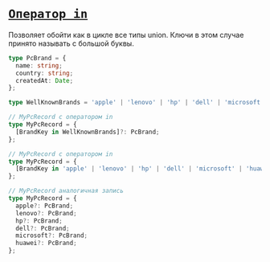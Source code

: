 # [`Оператор in`](../index.md)

Позволяет обойти как в цикле все типы union. Ключи в этом случае принято называть с большой буквы.

```ts
type PcBrand = {
  name: string;
  country: string;
  createdAt: Date;
};

type WellKnownBrands = 'apple' | 'lenovo' | 'hp' | 'dell' | 'microsoft' | 'huawei';

// MyPcRecord с оператором in
type MyPcRecord = {
  [BrandKey in WellKnownBrands]?: PcBrand;
};

// MyPcRecord с оператором in
type MyPcRecord = {
  [BrandKey in 'apple' | 'lenovo' | 'hp' | 'dell' | 'microsoft' | 'huawei']?: PcBrand;
};

// MyPcRecord аналогичная запись
type MyPcRecord = {
  apple?: PcBrand;
  lenovo?: PcBrand;
  hp?: PcBrand;
  dell?: PcBrand;
  microsoft?: PcBrand;
  huawei?: PcBrand;
};
```
